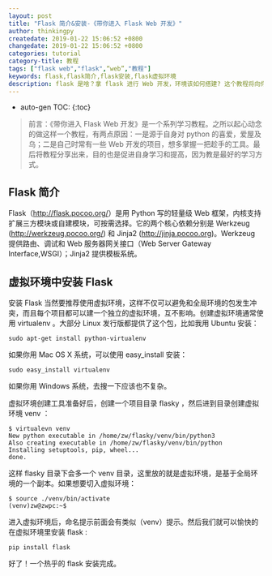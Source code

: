 ```yaml
---
layout: post
title: "Flask 简介&安装-《带你进入 Flask Web 开发》"
author: thinkingpy
createdate: 2019-01-22 15:06:52 +0800
changedate: 2019-01-22 15:06:52 +0800
categories: tutorial
category-title: 教程
tags: ["flask web","flask",“web”,"教程"]
keywords: flask,flask简介,flask安装,flask虚拟环境
description: flask 是啥？拿 flask 进行 Web 开发，环境该如何搭建? 这个教程将向你详细说明。
---
```


* auto-gen TOC:
{:toc}

> 前言：《带你进入 Flask Web 开发》是一个系列学习教程。之所以起心动念的做这样一个教程，有两点原因：一是源于自身对 python 的喜爱，爱屋及乌；二是自己时常有一些 Web 开发的项目，想多掌握一把趁手的工具。最后将教程分享出来，目的也是促进自身学习和提高，因为教是最好的学习方式。

## Flask 简介

Flask（<http://flask.pocoo.org/>）是用 Python 写的轻量级 Web 框架，内核支持扩展三方模块或自建模块，可按需选择。它的两个核心依赖分别是 Werkzeug (<http://werkzeug.pocoo.org/>) 和 Jinja2 (<http://jinja.pocoo.org>)。Werkzeug 提供路由、调试和 Web 服务器网关接口（Web Server Gateway Interface,WSGI）；Jinja2 提供模板系统。

## 虚拟环境中安装 Flask

安装 Flask 当然要推荐使用虚拟环境，这样不仅可以避免和全局环境的包发生冲突，而且每个项目都可以建一个独立的虚拟环境，互不影响。创建虚拟环境通常使用 virtualenv 。大部分 Linux 发行版都提供了这个包，比如我用 Ubuntu 安装：

    sudo apt-get install python-virtualenv

如果你用 Mac OS X 系统，可以使用 easy_install 安装：

    sudo easy_install virtualenv

如果你用 Windows 系统，去搜一下应该也不复杂。

虚拟环境创建工具准备好后，创建一个项目目录 flasky ，然后进到目录创建虚拟环境 venv ：

    $ virtualevn venv
    New python executable in /home/zw/flasky/venv/bin/python3
    Also creating executable in /home/zw/flasky/venv/bin/python
    Installing setuptools, pip, wheel...
    done.

这样 flasky 目录下会多一个 venv 目录，这里放的就是虚拟环境，是基于全局环境的一个副本。如果想要切入虚拟环境：

    $ source ./venv/bin/activate
    (venv)zw@zwpc:~$

进入虚拟环境后，命名提示前面会有类似（venv）提示。然后我们就可以愉快的在虚拟环境里安装 flask :

    pip install flask

好了！一个热乎的 flask 安装完成。
